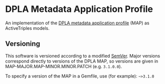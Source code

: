DPLA Metadata Application Profile
==================================

An implementation of the [DPLA metadata application profile](http://dp.la/info/developers/map/) (MAP) as ActiveTriples models.

Versioning
-----------

This software is versioned according to a modified [SemVer](semver.org). Major versions correspond directly to versions of the DPLA MAP, so versions are given in MAP-MAJOR.MAP-MINOR.MINOR.PATCH (e.g. ```3.1.0.0```).

To specify a version of the MAP in a Gemfile, use (for example): ```~>3.1.0```



